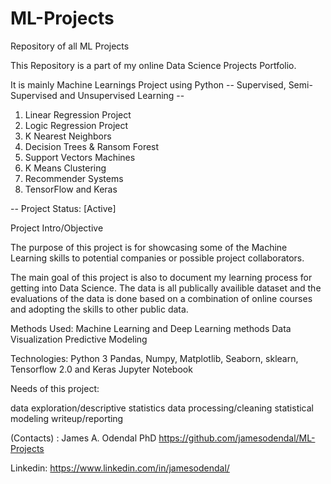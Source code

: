 # ML-Projects
Repository of all ML Projects 


This Repository is a part of my online Data Science Projects Portfolio.

It is mainly Machine Learnings Project using Python -- Supervised, Semi-Supervised and Unsupervised Learning --

1. Linear Regression Project
2. Logic Regression Project
3. K Nearest Neighbors
4. Decision Trees & Ransom Forest
5. Support Vectors Machines
6. K Means Clustering 
7. Recommender Systems 
8. TensorFlow and Keras

-- Project Status: [Active]

Project Intro/Objective

The purpose of this project is for showcasing some of the Machine Learning skills to potential companies or possible project collaborators. 

The main goal of this project is also to document my learning process for getting into Data Science. 
The data is all publically availible dataset and the evaluations of the data is done based on a combination of online courses and adopting 
the skills to other public data. 

Methods Used:
Machine Learning and Deep Learning methods
Data Visualization
Predictive Modeling

Technologies:
Python 3
Pandas, Numpy, Matplotlib, Seaborn, sklearn, Tensorflow 2.0 and Keras
Jupyter Notebook


Needs of this project:

data exploration/descriptive statistics
data processing/cleaning
statistical modeling
writeup/reporting

(Contacts) : James A. Odendal PhD https://github.com/jamesodendal/ML-Projects

Linkedin:
https://www.linkedin.com/in/jamesodendal/

